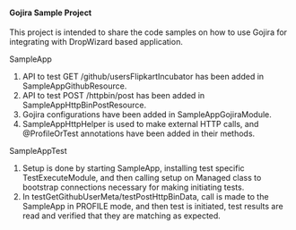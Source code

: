 #### Gojira Sample Project 

This project is intended to share the code samples on how to use Gojira for integrating with 
DropWizard based application.

SampleApp
1. API to test GET /github/usersFlipkartIncubator has been added in SampleAppGithubResource. 
2. API to test POST /httpbin/post has been added in SampleAppHttpBinPostResource.
3. Gojira configurations have been added in SampleAppGojiraModule.
4. SampleAppHttpHelper is used to make external HTTP calls, and @ProfileOrTest annotations have 
been added in their methods.

SampleAppTest
1. Setup is done by starting SampleApp, installing test specific TestExecuteModule, and then calling
setup on Managed class to bootstrap connections necessary for making initiating tests.
2. In testGetGithubUserMeta/testPostHttpBinData, call is made to the SampleApp in PROFILE mode, 
and then test is initiated, test results are read and verified that they are matching as expected.